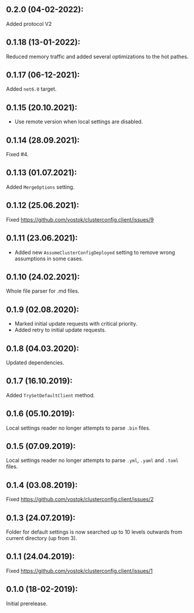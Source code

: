 ## 0.2.0 (04-02-2022):

Added protocol V2

## 0.1.18 (13-01-2022):

Reduced memory traffic and added several optimizations to the hot pathes.

## 0.1.17 (06-12-2021):

Added `net6.0` target.

## 0.1.15 (20.10.2021):

- Use remote version when local settings are disabled.

## 0.1.14 (28.09.2021):

Fixed #4.

## 0.1.13 (01.07.2021):

Added `MergeOptions` setting.

## 0.1.12 (25.06.2021):

Fixed https://github.com/vostok/clusterconfig.client/issues/9

## 0.1.11 (23.06.2021):

- Added new `AssumeClusterConfigDeployed` setting to remove wrong assumptions in some cases.

## 0.1.10 (24.02.2021):

Whole file parser for .md files.

## 0.1.9 (02.08.2020):

- Marked initial update requests with critical priority.
- Added retry to initial update requests.

## 0.1.8 (04.03.2020):

Updated dependencies.

## 0.1.7 (16.10.2019):

Added `TrySetDefaultClient` method.

## 0.1.6 (05.10.2019):

Local settings reader no longer attempts to parse `.bin` files.

## 0.1.5 (07.09.2019):

Local settings reader no longer attempts to parse `.yml`, `.yaml` and `.toml` files.

## 0.1.4 (03.08.2019):

Fixed https://github.com/vostok/clusterconfig.client/issues/2

## 0.1.3 (24.07.2019):

Folder for default settings is now searched up to 10 levels outwards from current directory (up from 3).

## 0.1.1 (24.04.2019):

Fixed https://github.com/vostok/clusterconfig.client/issues/1

## 0.1.0 (18-02-2019): 

Initial prerelease.